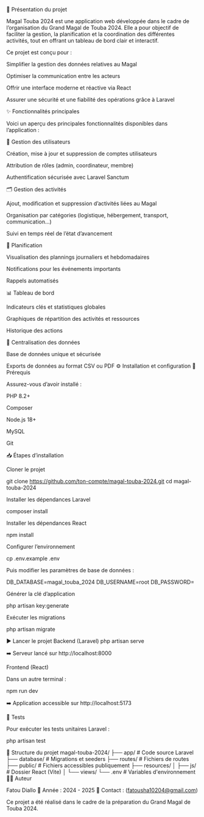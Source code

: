 🧭 Présentation du projet

Magal Touba 2024 est une application web développée dans le cadre de l’organisation du Grand Magal de Touba 2024.
Elle a pour objectif de faciliter la gestion, la planification et la coordination des différentes activités, tout en offrant un tableau de bord clair et interactif.

Ce projet est conçu pour :

Simplifier la gestion des données relatives au Magal

Optimiser la communication entre les acteurs

Offrir une interface moderne et réactive via React

Assurer une sécurité et une fiabilité des opérations grâce à Laravel

✨ Fonctionnalités principales

Voici un aperçu des principales fonctionnalités disponibles dans l’application :

👥 Gestion des utilisateurs

Création, mise à jour et suppression de comptes utilisateurs

Attribution de rôles (admin, coordinateur, membre)

Authentification sécurisée avec Laravel Sanctum

🗂️ Gestion des activités

Ajout, modification et suppression d’activités liées au Magal

Organisation par catégories (logistique, hébergement, transport, communication...)

Suivi en temps réel de l’état d’avancement

📅 Planification

Visualisation des plannings journaliers et hebdomadaires

Notifications pour les événements importants

Rappels automatisés

📊 Tableau de bord

Indicateurs clés et statistiques globales

Graphiques de répartition des activités et ressources

Historique des actions

📁 Centralisation des données

Base de données unique et sécurisée

Exports de données au format CSV ou PDF
⚙️ Installation et configuration
🔧 Prérequis

Assurez-vous d’avoir installé :

PHP 8.2+

Composer

Node.js 18+

MySQL

Git

📥 Étapes d’installation

Cloner le projet

git clone https://github.com/ton-compte/magal-touba-2024.git
cd magal-touba-2024


Installer les dépendances Laravel

composer install


Installer les dépendances React

npm install


Configurer l’environnement

cp .env.example .env


Puis modifier les paramètres de base de données :

DB_DATABASE=magal_touba_2024
DB_USERNAME=root
DB_PASSWORD=


Générer la clé d’application

php artisan key:generate


Exécuter les migrations

php artisan migrate

▶️ Lancer le projet
Backend (Laravel)
php artisan serve


➡️ Serveur lancé sur http://localhost:8000

Frontend (React)

Dans un autre terminal :

npm run dev


➡️ Application accessible sur http://localhost:5173

🧪 Tests

Pour exécuter les tests unitaires Laravel :

php artisan test

🧭 Structure du projet
magal-touba-2024/
├── app/                # Code source Laravel
├── database/           # Migrations et seeders
├── routes/             # Fichiers de routes
├── public/             # Fichiers accessibles publiquement
├── resources/
│   ├── js/             # Dossier React (Vite)
│   └── views/
└── .env                # Variables d'environnement
🧑‍💻 Auteur

Fatou Diallo
📅 Année : 2024 - 2025
📧 Contact : (fatousha10204@gmail.com)

Ce projet a été réalisé dans le cadre de la préparation du Grand Magal de Touba 2024.
